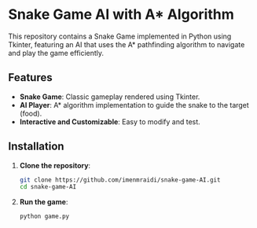 # Snake Game AI with A* Algorithm

This repository contains a Snake Game implemented in Python using Tkinter, featuring an AI that uses the A* pathfinding algorithm to navigate and play the game efficiently.

## Features

- **Snake Game**: Classic gameplay rendered using Tkinter.
- **AI Player**: A* algorithm implementation to guide the snake to the target (food).
- **Interactive and Customizable**: Easy to modify and test.

## Installation

1. **Clone the repository**:

   ```bash
   git clone https://github.com/imenmraidi/snake-game-AI.git
   cd snake-game-AI
   ```

2. **Run the game**:

   ```bash
   python game.py
